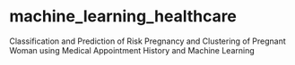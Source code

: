 # machine_learning_healthcare

Classification and Prediction of Risk Pregnancy and Clustering of Pregnant Woman using Medical Appointment History and Machine Learning
